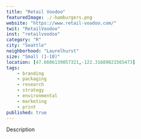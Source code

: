 ```yaml
---
title: "Retail Voodoo"
featuredImage: ./-hamburgers.png
website: "https://www.retail-voodoo.com/"
twit: "RetailVoodoo"
inst: "retailvoodoo"
category: "R"
city: "Seattle"
neighborhood: "Laurelhurst"
size: "Small (1-10)"
location: [47.6606139057321,-122.31689821565473]
tags:
    - branding
    - packaging
    - research
    - strategy
    - environmental
    - marketing
    - print
published: true
---
```


Description
